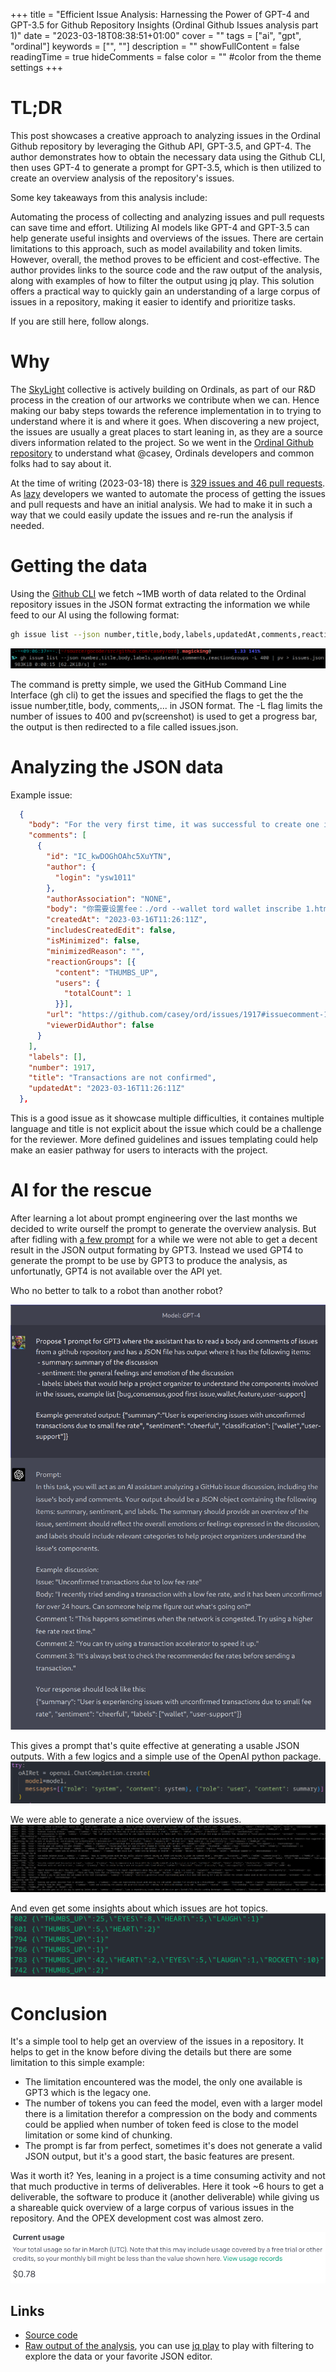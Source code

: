 +++
title = "Efficient Issue Analysis: Harnessing the Power of GPT-4 and GPT-3.5 for Github Repository Insights (Ordinal Github Issues analysis part 1)"
date = "2023-03-18T08:38:51+01:00"
cover = ""
tags = ["ai", "gpt", "ordinal"]
keywords = ["", ""]
description = ""
showFullContent = false
readingTime = true
hideComments = false
color = "" #color from the theme settings
+++

# TL;DR

This post showcases a creative approach to analyzing issues in the Ordinal Github repository by leveraging the Github API, GPT-3.5, and GPT-4. The author demonstrates how to obtain the necessary data using the Github CLI, then uses GPT-4 to generate a prompt for GPT-3.5, which is then utilized to create an overview analysis of the repository's issues.

Some key takeaways from this analysis include:

Automating the process of collecting and analyzing issues and pull requests can save time and effort.
Utilizing AI models like GPT-4 and GPT-3.5 can help generate useful insights and overviews of the issues.
There are certain limitations to this approach, such as model availability and token limits. However, overall, the method proves to be efficient and cost-effective.
The author provides links to the source code and the raw output of the analysis, along with examples of how to filter the output using jq play. This solution offers a practical way to quickly gain an understanding of a large corpus of issues in a repository, making it easier to identify and prioritize tasks.

If you are still here, follow alongs.

# Why

The [SkyLight](https://sky-light-sl.com/) collective is actively building on Ordinals, as part of our R&D process in the creation of our artworks we contribute when we can.
Hence making our baby steps towards the reference implementation in to trying to understand where it is and where it goes.
When discovering a new project, the issues are usually a great places to start leaning in, as they are a source divers information related to the project.
So we went in the [Ordinal Github repository](https://github.com/casey/ord) to understand what @casey, Ordinals developers and common folks had to say about it.

At the time of writing (2023-03-18) there is [329 issues and 46 pull requests](https://github.com/casey/ord/issues). As [lazy](https://en.wikipedia.org/wiki/Lazy_evaluation) developers we wanted to automate the process of getting the issues and pull requests and have an initial analysis. We had to make it in such a way that we could easily update the issues and re-run the analysis if needed.

# Getting the data

Using the [Github CLI](https://cli.github.com/) we fetch ~1MB worth of data related to the Ordinal repository issues in the JSON format extracting the information we while feed to our AI using the following format:

```bash
gh issue list --json number,title,body,labels,updatedAt,comments,reactionGroups -L 400 > issues.json
```

![gh issue list --json number,title,body,labels,updatedAt,comments,reactionGroups -L 400 | pv > issues.json](/img/posts/analyzing-ordinal-github-issues/2023-03-18-090742_1308x84_scrot.png)

The command is pretty simple, we used the GitHub Command Line Interface (gh cli) to get the issues and specified the flags to get the the issue number,title, body, comments,... in JSON format. The -L flag limits the number of issues to 400 and pv(screenshot) is used to get a progress bar, the output is then redirected to a file called issues.json.

# Analyzing the JSON data

Example issue:
```json
  {
    "body": "For the very first time, it was successful to create one inscription, now transactions are not confirmed, I suspect because of the small fee rate\r\n\r\n<img width=\"557\" alt=\"Снимок экрана 2023-03-11 в 21 30 29\" src=\"https://user-images.githubusercontent.com/53757772/224508408-186dad47-3935-4ad7-8032-5985409a87ff.png\">\r\n\r\n<img width=\"804\" alt=\"Снимок экрана 2023-03-11 в 21 35 40\" src=\"https://user-images.githubusercontent.com/53757772/224508424-16d5f897-0e83-4a04-8c32-73930e2527fe.png\">\r\n\r\nThe balance is completely debited\r\n\r\n<img width=\"563\" alt=\"Снимок экрана 2023-03-11 в 21 36 35\" src=\"https://user-images.githubusercontent.com/53757772/224508755-b202f4e0-dd2e-40cc-bea2-cdd10522bbe8.png\">\r\n\r\n<img width=\"570\" alt=\"Снимок экрана 2023-03-11 в 21 37 04\" src=\"https://user-images.githubusercontent.com/53757772/224508790-e461a21c-8f2e-4a51-962f-cf6171d4b56e.png\">\r\n\r\nhttps://mempool.space/tx/b8d7cd6ba8e2c3387d6c1dfd33ef542ed82aa36425a9a7c2f903a803aaca7015\r\n\r\n\r\n\r\n\r\n\r\nHelp me )",
    "comments": [
      {
        "id": "IC_kwDOGhOAhc5XuYTN",
        "author": {
          "login": "ysw1011"
        },
        "authorAssociation": "NONE",
        "body": "你需要设置fee：./ord --wallet tord wallet inscribe 1.html --fee-rate 6，但是你没有，所以你只能等，有一个清除本地内存池交易的bitcoin cli命令，但是我不建议你用，因为会把你钱包里数据给搞丢。所以你只能等。或者创建一个新钱包，把当前钱包余额转过去 同来产生新的UTXO",
        "createdAt": "2023-03-16T11:26:11Z",
        "includesCreatedEdit": false,
        "isMinimized": false,
        "minimizedReason": "",
        "reactionGroups": [{
          "content": "THUMBS_UP",
          "users": {
            "totalCount": 1
          }}],
        "url": "https://github.com/casey/ord/issues/1917#issuecomment-1471775949",
        "viewerDidAuthor": false
      }
    ],
    "labels": [],
    "number": 1917,
    "title": "Transactions are not confirmed",
    "updatedAt": "2023-03-16T11:26:11Z"
  },
```

This is a good issue as it showcase multiple difficulties, it containes multiple language and title is not explicit about the issue which could be a challenge for the reviewer. More defined guidelines and issues templating could help make an easier pathway for users to interacts with the project.

# AI for the rescue

After learning a lot about prompt engineering over the last months we decided to write ourself the prompt to generate the overview analysis. But after fidling with [a few prompt](https://github.com/Magicking/awesome-chatgpt) for a while we were not able to get a decent result in the JSON output formating by GPT3. Instead we used GPT4 to generate the prompt to be use by GPT3 to produce the analysis, as unfortunatly, GPT4 is not available over the API yet.

Who no better to talk to a robot than another robot?

![Only robots can understand me.](/img/posts/analyzing-ordinal-github-issues/2023-03-18-090255_1180x1594_scrot.png)

This gives a prompt that's quite effective at generating a usable JSON outputs.
With a few logics and a simple use of the OpenAI python package.
![simple openai api call](/img/posts/analyzing-ordinal-github-issues/2023-03-18-094526_1579x209_scrot.png)

We were able to generate a nice overview of the issues.
![](/img/posts/analyzing-ordinal-github-issues/2023-03-18-080232_3650x783_scrot.png)

And even get some insights about which issues are hot topics.
![](/img/posts/analyzing-ordinal-github-issues/2023-03-18-090208_1272x258_scrot.png)

# Conclusion

It's a simple tool to help get an overview of the issues in a repository. It helps to get in the know before diving the details but there are some limitation to this simple example:
 - The limitation encountered was the model, the only one available is GPT3 which is the legacy one.
 - The number of tokens you can feed the model, even with a larger model there is a limitation therefor a compression on the body and comments could be applied when number of token feed is close to the model limitation or some kind of chunking.
 - The prompt is far from perfect, sometimes it's does not generate a valid JSON output, but it's a good start, the basic features are present.

 Was it worth it? Yes, leaning in a project is a time consuming activity and not that much productive in terms of deliverables.
 Here it took ~6 hours to get a deliverable, the software to produce it (another deliverable) while giving us a shareable quick overview of a large corpus of various issues in the repository. And the OPEX development cost was almost zero.

![cost](/img/posts/analyzing-ordinal-github-issues/2023-03-18-090227_857x138_scrot.png)

## Links
  - [Source code](https://github.com/Magicking/openai-issues-analysis/)
  - [Raw output of the analysis](https://github.com/Magicking/openai-issues-analysis/blob/main/classifiedIssue.json), you can use [jq play](https://jqplay.org/s/6w5H0bE1uXi) to play with filtering to explore the data or your favorite JSON editor.
